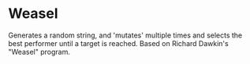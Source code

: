 # Weasel
Generates a random string, and 'mutates' multiple times and selects the best performer until a target is reached. Based on Richard Dawkin's "Weasel"  program.
